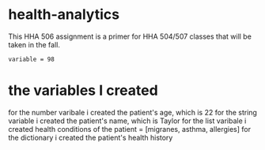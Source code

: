 # health-analytics
This HHA 506 assignment is a primer for HHA 504/507 classes that will be taken in the fall. 

```
variable = 98
```

# the variables I created
for the number varibale i created the patient's age, which is 22
for the string variable i created the patient's name, which is Taylor
for the list varibale i created health conditions of the patient  = [migranes, asthma, allergies] 
for the dictionary i created the patient's health history